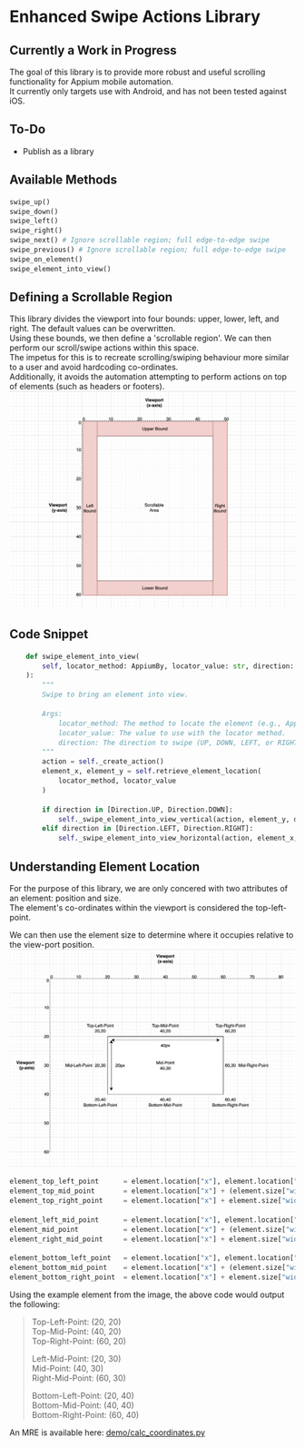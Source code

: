 # Enhanced Swipe Actions Library
 
## Currently a Work in Progress
The goal of this library is to provide more robust and useful scrolling functionality for Appium mobile automation.  
It currently only targets use with Android, and has not been tested against iOS.

## To-Do
- Publish as a library

## Available Methods
```python
swipe_up()
swipe_down()
swipe_left()
swipe_right()
swipe_next() # Ignore scrollable region; full edge-to-edge swipe
swipe_previous() # Ignore scrollable region; full edge-to-edge swipe
swipe_on_element()
swipe_element_into_view()
```

## Defining a Scrollable Region
This library divides the viewport into four bounds: upper, lower, left, and right. The default values can be overwritten.  
Using these bounds, we then define a 'scrollable region'. We can then perform our scroll/swipe actions within this space.  
The impetus for this is to recreate scrolling/swiping behaviour more similar to a user and avoid hardcoding co-ordinates.  
Additionally, it avoids the automation attempting to perform actions on top of elements (such as headers or footers).  
![Viewport Diagram](resources/viewport_scrollable_bounds.png)

## Code Snippet
```python
    def swipe_element_into_view(
        self, locator_method: AppiumBy, locator_value: str, direction: Direction
    ):
        """
        Swipe to bring an element into view.

        Args:
            locator_method: The method to locate the element (e.g., AppiumBy.XPATH).
            locator_value: The value to use with the locator method.
            direction: The direction to swipe (UP, DOWN, LEFT, or RIGHT).
        """
        action = self._create_action()
        element_x, element_y = self.retrieve_element_location(
            locator_method, locator_value
        )

        if direction in [Direction.UP, Direction.DOWN]:
            self._swipe_element_into_view_vertical(action, element_y, direction)
        elif direction in [Direction.LEFT, Direction.RIGHT]:
            self._swipe_element_into_view_horizontal(action, element_x, direction)
```

## Understanding Element Location
For the purpose of this library, we are only concered with two attributes of an element: position and size.  
The element's co-ordinates within the viewport is considered the top-left-point.

We can then use the element size to determine where it occupies relative to the view-port position.
![Element Diagram](resources/understanding_element_position-dimension.png)

```python
element_top_left_point      = element.location["x"], element.location["y"]
element_top_mid_point       = element.location["x"] + (element.size["width"] // 2), element.location["y"]
element_top_right_point     = element.location["x"] + element.size["width"], element.location["y"]

element_left_mid_point      = element.location["x"], element.location["y"] + (element.size["height"] // 2)
element_mid_point           = element.location["x"] + (element.size["width"] // 2), element.location["y"] + (element.size["height"] // 2)
element_right_mid_point     = element.location["x"] + element.size["width"], element.location["y"] + (element.size["height"] // 2)

element_bottom_left_point   = element.location["x"], element.location["y"] + element.size["height"]
element_bottom_mid_point    = element.location["x"] + (element.size["width"] // 2), element.location["y"] + element.size["height"]
element_bottom_right_point  = element.location["x"] + element.size["width"], element.location["y"] + element.size["height"]
```
Using the example element from the image, the above code would output the following:  
> Top-Left-Point:  (20, 20)  
> Top-Mid-Point:  (40, 20)  
> Top-Right-Point:  (60, 20)
> 
> Left-Mid-Point:  (20, 30)  
> Mid-Point:  (40, 30)  
> Right-Mid-Point:  (60, 30)
> 
> Bottom-Left-Point:  (20, 40)  
> Bottom-Mid-Point:  (40, 40)  
> Bottom-Right-Point:  (60, 40)

An MRE is available here: [demo/calc_coordinates.py](demo/calc_coordinates.py)
